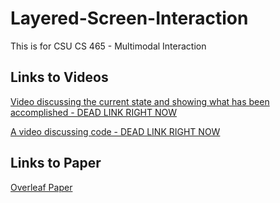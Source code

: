 # Layered-Screen-Interaction
This is for CSU CS 465 - Multimodal Interaction

## Links to Videos
[Video discussing the current state and showing what has been accomplished - DEAD LINK RIGHT NOW]()

[A video discussing code - DEAD LINK RIGHT NOW]()

## Links to Paper
[Overleaf Paper](https://www.overleaf.com/read/rsvhdbrjhdng#eb5175)

